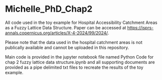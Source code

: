 # Michelle_PhD_Chap2
All code used in the toy example for Hospital Accessibility Catchment Areas as a Fuzzy Lattice Data Structure. Paper can be accessed at https://isprs-annals.copernicus.org/articles/X-4-2024/99/2024/.

Please note that the data used in the hospital catchment areas is not publically available and cannot be uploaded in this repository.

Main code is provided in the jupyter notebook file named Python Code for chap 2 fuzzy lattice data structure.ipynb and all supporting documents are provided as a pipe delimited txt files to recreate the results of the toy example.
